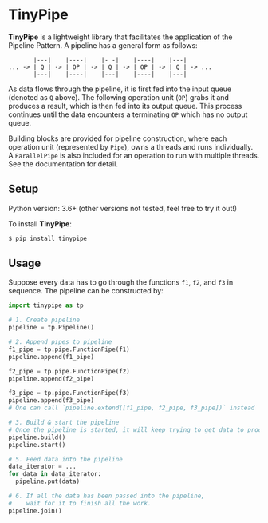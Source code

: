 # TinyPipe

**TinyPipe** is a lightweight library that facilitates the application of the Pipeline Pattern. A pipeline has a general form as follows:

```
       |---|    |----|    |- -|    |----|    |---|
... -> | Q | -> | OP | -> | Q | -> | OP | -> | Q | -> ...
       |---|    |----|    |---|    |----|    |---|
```

As data flows through the pipeline, it is first fed into the input queue (denoted as `Q` above). The following operation unit (`OP`) grabs it and produces a result, which is then fed into its output queue. This process continues until the data encounters a terminating `OP` which has no output queue.

Building blocks are provided for pipeline construction, where each operation unit (represented by `Pipe`), owns a threads and runs individually. A `ParallelPipe` is also included for an operation to run with multiple threads. See the documentation for detail.

## Setup

Python version: 3.6+ (other versions not tested, feel free to try it out!)

To install **TinyPipe**:

```bash
$ pip install tinypipe
```

## Usage

Suppose every data has to go through the functions `f1`, `f2`, and `f3` in sequence. The pipeline can be constructed by:

```python
import tinypipe as tp

# 1. Create pipeline
pipeline = tp.Pipeline()

# 2. Append pipes to pipeline
f1_pipe = tp.pipe.FunctionPipe(f1)
pipeline.append(f1_pipe)

f2_pipe = tp.pipe.FunctionPipe(f2)
pipeline.append(f2_pipe)

f3_pipe = tp.pipe.FunctionPipe(f3)
pipeline.append(f3_pipe)
# One can call `pipeline.extend([f1_pipe, f2_pipe, f3_pipe])` instead

# 3. Build & start the pipeline
# Once the pipeline is started, it will keep trying to get data to process
pipeline.build()
pipeline.start()

# 5. Feed data into the pipeline
data_iterator = ...
for data in data_iterator:
  pipeline.put(data)

# 6. If all the data has been passed into the pipeline,
#    wait for it to finish all the work.
pipeline.join()
```
